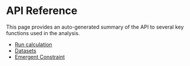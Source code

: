 # API Reference


This page provides an auto-generated summary of the API to several key functions used in the analysis.

- [Run calculation](api-cli)
- [Datasets](api-datasets)
- [Emergent Constraint](api-emergent-constraint)